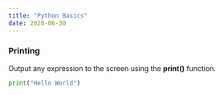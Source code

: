 ```yaml
---
title: "Python Basics"
date: 2020-06-30
---
```


### Printing

Output any expression to the screen using the **print()** function.


```python
print("Hello World")
```
